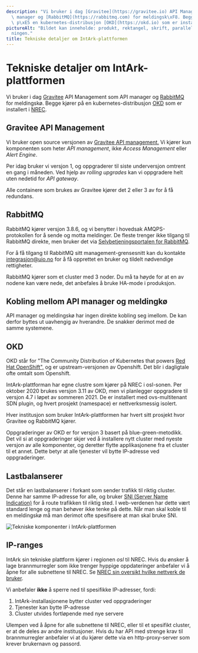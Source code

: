 ```yaml
---
description: "Vi bruker i dag [Gravitee](https://gravitee.io) API Management som API\
  \ manager og [RabbitMQ](https://rabbitmq.com) for meldingsk\xF8. Begge kj\xF8rer\
  \ p\xE5 en kubernetes-distribusjon [OKD](https://okd.io) som er installert i [NREC](https://nrec.no)."
pictureAlt: "Bildet kan inneholde: produkt, rektangel, skrift, parallell, skr\xE5\
  ningen."
title: Tekniske detaljer om IntArk-plattformen
---
```


# Tekniske detaljer om IntArk-plattformen

Vi bruker i dag [Gravitee](https://gravitee.io) API Management som API manager og [RabbitMQ](https://rabbitmq.com) for meldingskø. Begge kjører på en kubernetes-distribusjon [OKD](https://okd.io) som er installert i [NREC](https://nrec.no).


## Gravitee API Management


Vi bruker open source versjonen av [Gravitee API management.](https://gravitee.io) Vi kjører kun komponenten som heter *API management*, ikke *Access Management* eller *Alert Engine*.


Per idag bruker vi versjon 1, og oppgraderer til siste underversjon omtrent en gang i måneden. Ved hjelp av *rolling upgrades* kan vi oppgradere helt uten nedetid for *API gateway*.


Alle containere som brukes av Gravitee kjører det 2 eller 3 av for å få redundans.


## RabbitMQ


RabbitMQ kjører versjon 3.8.6, og vi benytter i hovedsak AMQPS-protokollen for å sende og motta meldinger. De fleste trenger ikke tilgang til RabbitMQ direkte, men bruker det via [Selvbetjeningsportalen for RabbitMQ](/docs/datadeling/teknisk-plattform/brom).


For å få tilgang til RabbitMQ sitt management-grensesnitt kan du kontakte integrasjon@uio.no for å få opprettet en bruker og tildelt nødvendige rettigheter.


RabbitMQ kjører som et cluster med 3 noder. Du må ta høyde for at en av nodene kan være nede, det anbefales å bruke HA-mode i produksjon.


## Kobling mellom API manager og meldingkø


API manager og meldingskø har ingen direkte kobling seg imellom. De kan derfor byttes ut uavhengig av hverandre. De snakker derimot med de samme systemene.


## OKD


OKD står for "The Community Distribution of Kubernetes that powers [Red Hat OpenShift",](https://www.openshift.com) og er upstream-versjonen av Openshift. Det blir i dagligtale ofte omtalt som Openshift.


IntArk-plattforman har egne clustre som kjører på NREC i osl-sonen. Per oktober 2020 brukes versjon 3.11 av OKD, men vi planlegger oppgradere til versjon 4.7 i løpet av sommeren 2021. De er installert med ovs-multitenant SDN plugin, og hvert prosjekt (namespace) er nettverksmessig isolert.


Hver institusjon som bruker IntArk-plattformen har hvert sitt prosjekt hvor Gravitee og RabbitMQ kjører.


Oppgraderinger av OKD er for versjon 3 basert på blue-green-metodikk. Det vil si at oppgraderinger skjer ved å installere nytt cluster med nyeste versjon av alle komponenter, og deretter flytte applikasjonene fra et cluster til et annet. Dette betyr at alle tjenester vil bytte IP-adresse ved oppgraderinger.


## Lastbalanserer


Det står en lastbalanserer i forkant som sender trafikk til riktig cluster. Denne har samme IP-adresse for alle, og bruker [SNI (Server Name Indication)](https://en.wikipedia.org/wiki/Server_Name_Indication) for å route trafikken til riktig sted. I web-verdenen har dette vært standard lenge og man behøver ikke tenke på dette. Når man skal koble til en meldingskø må man derimot ofte spesifisere at man skal bruke SNI.


![Tekniske komponenter i IntArk-plattformen](/datadeling/img/intark-komponenter.png)


## IP-ranges


IntArk sin tekniske plattform kjører i regionen *osl* til NREC. Hvis du ønsker å lage brannmurregler som ikke trenger hyppige oppdateringer anbefaler vi å åpne for alle subnettene til NREC. Se [NREC sin oversikt hvilke nettverk de bruker](https://iaas.readthedocs.io/team/installation/ip.html).


Vi anbefaler **ikke** å sperre ned til spesifikke IP-adresser, fordi:


1. IntArk-installasjonene bytter cluster ved oppgraderinger
2. Tjenester kan bytte IP-adresse
3. Cluster utvides fortløpende med nye servere


Ulempen ved å åpne for alle subnettene til NREC, eller til et spesifikt cluster, er at de deles av andre institusjoner. Hvis du har API med strenge krav til brannmurregler anbefaler vi at du kjører dette via en http-proxy-server som krever brukernavn og passord.